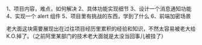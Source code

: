 1、项目内容，难点，如何解决
2、具体功能实现细节
3、设计一个消息通知功能
4、实现一个 alert 组件
5、项目里有挑战的东西，学到了什么
6、前端加密场景

老大面这块需要展现出在过往项目经历里累积的经验和知识，不然太容易被老大给 K.O.掉了。（之前阿里某部门的技术老大面就是太没当回事儿被挂了）
